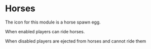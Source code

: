 Horses
======

The icon for this module is a horse spawn egg.

When enabled players can ride horses.

When disabled players are ejected from horses and cannot ride them